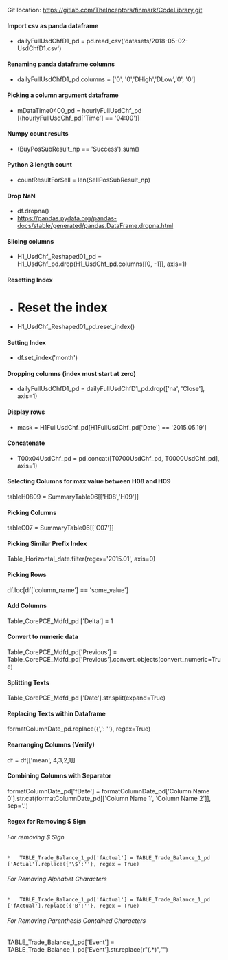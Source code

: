 Git location: https://gitlab.com/TheInceptors/finmark/CodeLibrary.git

#### Import csv as panda dataframe
* dailyFullUsdChfD1_pd = pd.read_csv('datasets/2018-05-02-UsdChfD1.csv')

#### Renaming panda dataframe columns
* dailyFullUsdChfD1_pd.columns = ['0', '0','DHigh','DLow','0', '0']

#### Picking a column argument dataframe 
* mDataTime0400_pd = hourlyFullUsdChf_pd [(hourlyFullUsdChf_pd['Time'] == '04:00')]

#### Numpy count results
* (BuyPosSubResult_np == 'Success').sum()

#### Python 3 length count
* countResultForSell = len(SellPosSubResult_np)

#### Drop NaN
* df.dropna()
* https://pandas.pydata.org/pandas-docs/stable/generated/pandas.DataFrame.dropna.html

#### Slicing columns 
* H1_UsdChf_Reshaped01_pd = H1_UsdChf_pd.drop(H1_UsdChf_pd.columns[[0, -1]], axis=1)

#### Resetting Index
* # Reset the index
* H1_UsdChf_Reshaped01_pd.reset_index()

#### Setting Index
* df.set_index('month')

#### Dropping columns (index must start at zero)
* dailyFullUsdChfD1_pd = dailyFullUsdChfD1_pd.drop(['na', 'Close'], axis=1)

#### Display rows 
* mask = H1FullUsdChf_pd[H1FullUsdChf_pd['Date'] == '2015.05.19']

#### Concatenate
* T00x04UsdChf_pd = pd.concat([T0700UsdChf_pd, T0000UsdChf_pd], axis=1)

#### Selecting Columns for max value between H08 and H09
tableH0809 = SummaryTable06[['H08','H09']]

#### Picking Columns
tableC07 = SummaryTable06[['C07']]

#### Picking Similar Prefix Index
Table_Horizontal_date.filter(regex='2015.01', axis=0)

#### Picking Rows
df.loc[df['column_name'] == 'some_value']

#### Add Columns
Table_CorePCE_Mdfd_pd ['Delta'] = 1

#### Convert to numeric data
Table_CorePCE_Mdfd_pd['Previous'] = Table_CorePCE_Mdfd_pd['Previous'].convert_objects(convert_numeric=True)

#### Splitting Texts
Table_CorePCE_Mdfd_pd ['Date'].str.split(expand=True)

#### Replacing Texts within Dataframe
formatColumnDate_pd.replace({',': ''}, regex=True)

#### Rearranging Columns (Verify)
df = df[['mean', 4,3,2,1]] 

#### Combining Columns with Separator
formatColumnDate_pd['fDate'] = formatColumnDate_pd['Column Name 0'].str.cat(formatColumnDate_pd[['Column Name 1', 'Column Name 2']], sep='.')

#### Regex for Removing $ Sign

###### For removing $ Sign
    *   TABLE_Trade_Balance_1_pd['fActual'] = TABLE_Trade_Balance_1_pd ['Actual'].replace({'\$':''}, regex = True)
###### For Removing Alphabet Characters
    *   TABLE_Trade_Balance_1_pd['fActual'] = TABLE_Trade_Balance_1_pd ['fActual'].replace({'B':''}, regex = True)
###### For Removing Parenthesis Contained Characters
TABLE_Trade_Balance_1_pd['Event'] = TABLE_Trade_Balance_1_pd['Event'].str.replace(r"\(.*\)","")

